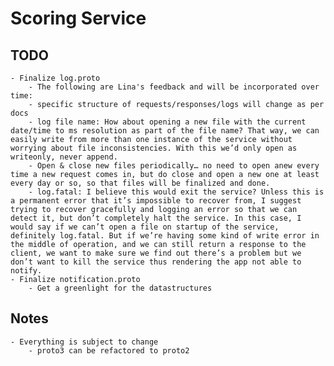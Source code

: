 # Scoring Service 

## TODO

    - Finalize log.proto
        - The following are Lina's feedback and will be incorporated over time:
        - specific structure of requests/responses/logs will change as per docs
        - log file name: How about opening a new file with the current date/time to ms resolution as part of the file name? That way, we can easily write from more than one instance of the service without worrying about file inconsistencies. With this we’d only open as writeonly, never append.
        - Open & close new files periodically… no need to open anew every time a new request comes in, but do close and open a new one at least every day or so, so that files will be finalized and done.
        - log.fatal: I believe this would exit the service? Unless this is a permanent error that it’s impossible to recover from, I suggest trying to recover gracefully and logging an error so that we can detect it, but don’t completely halt the service. In this case, I would say if we can’t open a file on startup of the service, definitely log.fatal. But if we’re having some kind of write error in the middle of operation, and we can still return a response to the client, we want to make sure we find out there’s a problem but we don’t want to kill the service thus rendering the app not able to notify.
    - Finalize notification.proto
        - Get a greenlight for the datastructures

## Notes

    - Everything is subject to change
        - proto3 can be refactored to proto2
